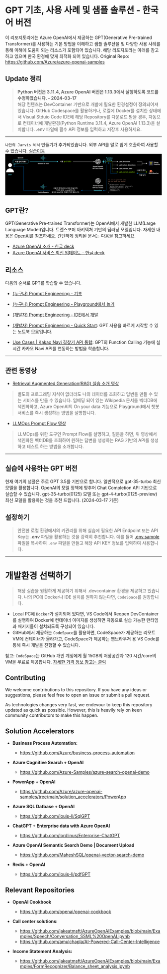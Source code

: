 # GPT 기초, 사용 사례 및 샘플 솔루션 - 한국어 버전
이 리포지토리에는 Azure OpenAI에서 제공하는 GPT(Generative Pre-trained Transformer)를 사용하는 기본 방법을 이해하고 샘플 솔루션을 및 다양한 사용 사례를 통해 이해에 도움이 되는 리소스가 포함되어 있습니다. 해당 리포지토리는 아래를 참고하고 있으며 한국 환경에 맞게 최적화 되어 있습니다.
Original Repo: https://github.com/Azure/azure-openai-samples

## Update 정리
>**Python 버전은 3.11.4, Azure OpenAI 버전은 1.13.3에서 실행하도록 코드를 수정하였습니다. - 2024-03-17**  
>해당 컨텐츠는 DevContainer 기반으로 개발에 필요한 환경설정이 정의되어져 있습니다. GitHub Codespace를 활용하거나, 로컬에 Docker를 설치한 상태에서 Visual Stduio Code IDE에 해당 Repository를 다운로드 받을 경우, 자동으로 컨테이너에 개발환경(Python Runtime 3.11.4, Azure OpenAI 1.13.3)을 설치합니다. .env 파일에 필수 API 정보를 입력하고 저장후 사용하세요.  
----  
`나만의 Jarvis 비서` 만들기가 추가되었습니다. 외부 API를 말로 쉽게 호출하여 사용할 수 있습니다. [실습이동](./quick_start/11_my_jarvis_stt_chatgpt_tts.ipynb)  
![나만의 비서 만들기](./quick_start/assets/stt_chatgpt_tts.png)

## GPT란?
GPT(Generative Pre-trained Transformer)는 OpenAI에서 개발한 LLM(Large Language Model)입니다. 트랜스포머 아키텍처 기반의 딥러닝 모델입니다. 자세한 내용은 [OpenAI](https://openai.com)를 참조하세요.
간단하게 정리된 문서는 다음을 참고하세요.
- [Azure OpenAI 소개 - 한글 deck](http://azure.studydev.com/openai/aoai_2023_201.pdf)
- [Azure OpenAI 서비스 최신 업데이트 - 한글 deck](http://azure.studydev.com/openai/aoai_2024_q1.pdf)

## 리소스
다음의 순서로 GPT를 학습할 수 있습니다.

- [(누구나) Prompt Engineering - 기초](http://azure.studydev.com/openai/aoai_2024_pe_01.pdf)

- [(누구나) Prompt Engineering - Playground에서 놀기](http://azure.studydev.com/openai/aoai_2023_pe_02.pdf)

- [(개발자) Prompt Engineering - IDE에서 개발](http://azure.studydev.com/openai/aoai_2023_pe_03.pdf)

- [(개발자) Prompt Engineering - Quick Start](./quick_start/): GPT 사용을 빠르게 시작할 수 있는 노트북 모음입니다.

- [Use Cases | Kakao Navi 길찾기 API 통합](./use_cases/kakao_navi/notebooks/kakao_navi.ipynb): GPT의 Function Calling 기능에 실시간 카카오 Navi API를 연동하는 방법을 학습합니다.

----

## 관련 동영상
- [Retrieval Augmented Generation(RAG) 실습 소개 영상](http://azure.studydev.com/openai/rag_wikipedia.mp4)
>별도의 프로그래밍 지식이 없더라도 나의 데이터를 조회하고 답변을 만들 수 있는 서비스를 만들 수 있습니다. 임베딩 되어 있는 Wikipedia 문서를 벡터DB에 색인화하고, Azure OpenAI의 On your data 기능으로 Playground에서 챗봇 서비스를 즉시 생성하는 방법을 설명합니다.

- [LLMOps Prompt Flow 영상](http://azure.studydev.com/openai/llmops_promptflow.mp4)
>LLMOps를 위한 도구인 Prompt Flow를 설명하고, 질문을 하면, 위 영상에서 색인화된 벡터DB를 조회하여 원하는 답변을 생성하는 RAG 기반의 API를 생성하고 테스트 하는 방법을 소개합니다. 

----

## 실습에 사용하는 GPT 버전
현재 여기의 샘플은 주로 GPT 3.5를 기반으로 합니다. 일반적으로 gpt-35-turbo 최신 모델을 활용합니다. OpenAI의 모델 정책에 맞추어 Chat Completion API 기반으로 실습할 수 있습니다. gpt-35-turbo(0125) 모델 또는 gpt-4-turbo(0125-preview) 최신 모델을 활용하는 것을 추천 드립니다. (2024-03-17 기준)

## 설정하기
>안전한 로컬 환경에서의 키관리를 위해 실습에 필요한 API Endpoint 또는 API Key는 ***.env*** 파일을 활용하는 것을 강력히 추천합니다. 예를 들어 [.env.sample](./.env.sample) 파일을 복사하여 `.env` 파일을 만들고 해당 API KEY 정보를 입력하여 사용합니다.

----

# 개발환경 선택하기
>해당 실습을 원활하게 제공하기 위해서 .devcontainer 환경을 제공하고 있습니다. 나의 PC에 Docker나 IDE 설치를 원하지 않는다면, `CodeSpace`를 권장합니다. 
- Local PC에 `Docker`가 설치되어 있다면, VS Code에서 Reopen DevContainer를 실행하여 Docker에 컨테이너 이미지를 생성하면 자동으로 실습 가능한 런타임과 패키지들이 설치되도록 구성되어 있습니다.
- GitHub에서 제공하는 `CodeSpace`를 활용하면, CodeSpace가 제공하는 리모트 VM에 컨테이너가 올라가고, CodeSpace가 제공하는 웹브라우저 용 VS Code를 통해 즉시 개발을 진행할 수 있습니다.

참고: `CodeSpace`는 GitHub 개인 계정에게 월 15GB의 저장공간과 120 시간/core의 VM을 무료로 제공합니다. [자세한 가격 정보 참고는 클릭](https://docs.github.com/en/billing/managing-billing-for-github-codespaces/about-billing-for-github-codespaces)

## Contributing
We welcome contributions to this repository. If you have any ideas or suggestions, please feel free to open an issue or submit a pull request.

As technologies changes very fast, we endevour to keep this repository updated as quick as possible. However, this is heavily rely on keen community contributors to make this happen.

## Solution Accelerators
- **Business Process Automation:**
   - https://github.com/Azure/business-process-automation
   
- **Azure Cognitive Search + OpenAI**
   - https://github.com/Azure-Samples/azure-search-openai-demo

- **PowerApp + OpenAI**
   - https://github.com/Azure/azure-openai-samples/tree/main/solution_accelerators/PowerApp
   
- **Azure SQL Datbase + OpenAI**
   - https://github.com/louis-li/SqlGPT

- **ChatGPT + Enterprise data with Azure OpenAI**
   - https://github.com/lordlinus/Enterprise-ChatGPT

- **Azure OpenAI Semantic Search Demo | Document Upload**
   - https://github.com/MaheshSQL/openai-vector-search-demo

- **Redis + OpenAI**
   - https://github.com/louis-li/pdfGPT

## Relevant Repositories
- **OpenAI Cookbook**
   -  https://github.com/openai/openai-cookbook

- **Call center solutions:**
   - https://github.com/jakeatmsft/AzureOpenAIExamples/blob/main/Examples/Speech/Conversation_SSML%20OpenAI.ipynb 
   - https://github.com/amulchapla/AI-Powered-Call-Center-Intelligence 

- **Income Statement Analysis:**
   - https://github.com/jakeatmsft/AzureOpenAIExamples/blob/main/Examples/FormRecognizer/Balance_sheet_analysis.ipynb 
